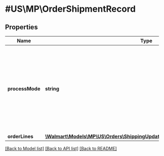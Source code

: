 # #US\MP\OrderShipmentRecord

## Properties

Name | Type | Description | Notes
------------ | ------------- | ------------- | -------------
**processMode** | **string** | Optional. Use this parameter only to update tracking information after order is shipped. Use 'PARTIAL_UPDATE' as value. Here PARTIAL_UPDATE will indicate that post shipment tracking information needs to be updated | [optional]
**orderLines** | [**\Walmart\Models\MP\US\Orders\ShippingUpdatesRequestOrderShipmentOrderLines**](ShippingUpdatesRequestOrderShipmentOrderLines.md) |  |


[[Back to Model list]](../) [[Back to API list]](../../Api/US/MP) [[Back to README]](../../README.md)
